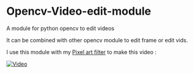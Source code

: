 # Opencv-Video-edit-module
A module for python opencv to edit videos

It can be combined with other opencv module to edit frame or edit vids.

I use this module with my [Pixel art filter](https://github.com/JingShing/Pixel-Art-transform-in-python) to make this video : 

[![Video](https://i0.hdslb.com/bfs/archive/7220c2155a7e8550a7766eafead297b43cf93426.jpg@640w_400h_1c_!web-space-index-myvideo.webp)](https://youtu.be/W8HxlqgLQnQ)

